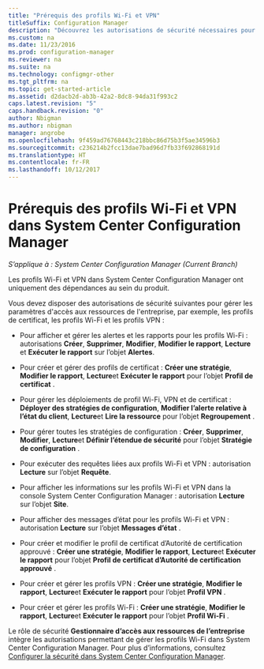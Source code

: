 ```yaml
---
title: "Prérequis des profils Wi-Fi et VPN"
titleSuffix: Configuration Manager
description: "Découvrez les autorisations de sécurité nécessaires pour gérer des profils de certificat, des profils Wi-Fi et des profils VPN dans System Center Configuration Manager."
ms.custom: na
ms.date: 11/23/2016
ms.prod: configuration-manager
ms.reviewer: na
ms.suite: na
ms.technology: configmgr-other
ms.tgt_pltfrm: na
ms.topic: get-started-article
ms.assetid: d2dacb2d-ab3b-42a2-8dc8-94da31f993c2
caps.latest.revision: "5"
caps.handback.revision: "0"
author: Nbigman
ms.author: nbigman
manager: angrobe
ms.openlocfilehash: 9f459ad76768443c218bbc86d75b3f5ae34596b3
ms.sourcegitcommit: c236214b2fcc13dae7bad96d7fb33f692868191d
ms.translationtype: HT
ms.contentlocale: fr-FR
ms.lasthandoff: 10/12/2017
---
```

# <a name="prerequisites-for-wi-fi-and-vpn-profiles-in-system-center-configuration-manager"></a>Prérequis des profils Wi-Fi et VPN dans System Center Configuration Manager

*S’applique à : System Center Configuration Manager (Current Branch)*

Les profils Wi-Fi et VPN dans System Center Configuration Manager ont uniquement des dépendances au sein du produit.  

 Vous devez disposer des autorisations de sécurité suivantes pour gérer les paramètres d'accès aux ressources de l'entreprise, par exemple, les profils de certificat, les profils Wi-Fi et les profils VPN :  

-   Pour afficher et gérer les alertes et les rapports pour les profils Wi-Fi : autorisations **Créer**, **Supprimer**, **Modifier**, **Modifier le rapport**, **Lecture** et **Exécuter le rapport** sur l’objet **Alertes**.  

-   Pour créer et gérer des profils de certificat : **Créer une stratégie**, **Modifier le rapport**, **Lecture**et **Exécuter le rapport** pour l’objet **Profil de certificat** .  

-   Pour gérer les déploiements de profil Wi-Fi, VPN et de certificat : **Déployer des stratégies de configuration**, **Modifier l’alerte relative à l’état du client**, **Lecture**et **Lire la ressource** pour l’objet **Regroupement** .  

-   Pour gérer toutes les stratégies de configuration : **Créer**, **Supprimer**, **Modifier**, **Lecture**et **Définir l’étendue de sécurité** pour l’objet **Stratégie de configuration** .  

-   Pour exécuter des requêtes liées aux profils Wi-Fi et VPN : autorisation **Lecture** sur l’objet **Requête**.  

-   Pour afficher les informations sur les profils Wi-Fi et VPN dans la console System Center Configuration Manager : autorisation **Lecture** sur l’objet **Site**.  

-   Pour afficher des messages d’état pour les profils Wi-Fi et VPN : autorisation **Lecture** sur l’objet **Messages d’état** .  

-   Pour créer et modifier le profil de certificat d’Autorité de certification approuvé : **Créer une stratégie**, **Modifier le rapport**, **Lecture**et **Exécuter le rapport** pour l’objet **Profil de certificat d’Autorité de certification approuvé** .  

-   Pour créer et gérer les profils VPN : **Créer une stratégie**, **Modifier le rapport**, **Lecture**et **Exécuter le rapport** pour l’objet **Profil VPN** .  

-   Pour créer et gérer les profils Wi-Fi : **Créer une stratégie**, **Modifier le rapport**, **Lecture**et **Exécuter le rapport** pour l’objet **Profil Wi-Fi** .  

 Le rôle de sécurité **Gestionnaire d’accès aux ressources de l’entreprise** intègre les autorisations permettant de gérer les profils Wi-Fi dans System Center Configuration Manager. Pour plus d’informations, consultez [Configurer la sécurité dans System Center Configuration Manager](../../core/plan-design/security/configure-security.md).
